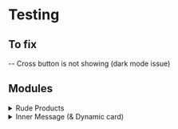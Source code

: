 # Testing

## To fix

-- Cross button is not showing (dark mode issue)

## Modules

<details>
<summary>Rude Products</summary>

**Enable it**

- Visit **Settings** - **Stackonet Toolkit** - **General** - **Rude Card Settings**
- Check **Enable popup**
- Click **Save Changes**

**Expected behaviour**

- When visiting shop page, it will show popup for **rude products**

**Test Results**

- Mar 12, 2024: Working as expected.

</details>

<details>
<summary>Inner Message (& Dynamic card)</summary>

**Where to test**

- Shop page (as popup)
- Single Product page
- Cart page (View & Edit)

**What to test**

- Video Inner Message
- Inner Message on Left and Right side
- Customizable Product: text update
- Customizable Product: image update

**Test Results**

- Mar 12, 2024: Working as expected.

</details>